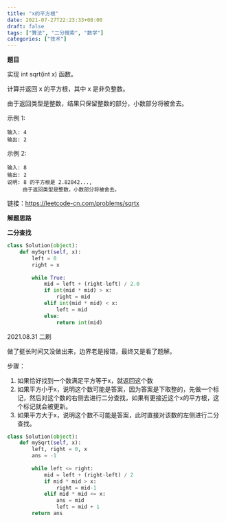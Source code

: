 ```yaml
---
title: "x的平方根"
date: 2021-07-27T22:23:33+08:00
draft: false
tags: ["算法", "二分搜索", "数学"]
categories: ["技术"]
---
```


**题目**

实现 int sqrt(int x) 函数。

计算并返回 x 的平方根，其中 x 是非负整数。

由于返回类型是整数，结果只保留整数的部分，小数部分将被舍去。

示例 1:
```
输入: 4
输出: 2
```
示例 2:
```
输入: 8
输出: 2
说明: 8 的平方根是 2.82842..., 
     由于返回类型是整数，小数部分将被舍去。
```

链接：https://leetcode-cn.com/problems/sqrtx

**解题思路**

**二分查找**

```python
class Solution(object):
    def mySqrt(self, x):
        left = 0
        right = x
        
        while True:
            mid = left + (right-left) / 2.0
            if int(mid * mid) > x:
                right = mid
            elif int(mid * mid) < x:
                left = mid
            else:
                return int(mid)
```

2021.08.31 二刷

做了挺长时间又没做出来，边界老是报错，最终又是看了题解。

步骤：

1. 如果恰好找到一个数满足平方等于x，就返回这个数
2. 如果平方小于x，说明这个数可能是答案，因为答案是下取整的，先做一个标记，然后对这个数的右侧去进行二分查找，如果有更接近这个x的平方根，这个标记就会被更新。
3. 如果平方大于x，说明这个数不可能是答案，此时直接对该数的左侧进行二分查找。

```python
class Solution(object):
    def mySqrt(self, x):
        left, right = 0, x
        ans = -1
        
        while left <= right:
            mid = left + (right-left) / 2
            if mid * mid > x:
                right = mid-1
            elif mid * mid <= x:
                ans = mid
                left = mid + 1
        return ans
```